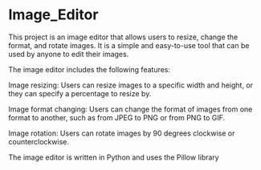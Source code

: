 # Image_Editor
This project is an image editor that allows users to resize, change the format, and rotate images. It is a simple and easy-to-use tool that can be used by anyone to edit their images.

The image editor includes the following features:

Image resizing: Users can resize images to a specific width and height, or they can specify a percentage to resize by.

Image format changing: Users can change the format of images from one format to another, such as from JPEG to PNG or from PNG to GIF.

Image rotation: Users can rotate images by 90 degrees clockwise or counterclockwise.

The image editor is written in Python and uses the Pillow library
